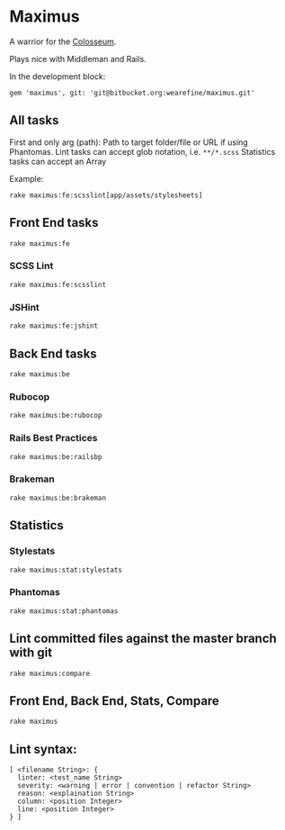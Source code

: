 # Maximus

A warrior for the [Colosseum](https://bitbucket.org/wearefine/colosseum).

Plays nice with Middleman and Rails.

In the development block:

`gem 'maximus', git: 'git@bitbucket.org:wearefine/maximus.git'`

## All tasks

First and only arg (path): Path to target folder/file or URL if using Phantomas.
Lint tasks can accept glob notation, i.e. `**/*.scss`
Statistics tasks can accept an Array

Example:

`rake maximus:fe:scsslint[app/assets/stylesheets]`

## Front End tasks

`rake maximus:fe`

### SCSS Lint

`rake maximus:fe:scsslint`

### JSHint

`rake maximus:fe:jshint`

## Back End tasks

`rake maximus:be`

### Rubocop

`rake maximus:be:rubocop`

### Rails Best Practices

`rake maximus:be:railsbp`

### Brakeman

`rake maximus:be:brakeman`

## Statistics

### Stylestats

`rake maximus:stat:stylestats`

### Phantomas

`rake maximus:stat:phantomas`

## Lint committed files against the master branch with git

`rake maximus:compare`

## Front End, Back End, Stats, Compare

`rake maximus`

## Lint syntax:

```
[ <filename String>: {
  linter: <test_name String>
  severity: <warning | error | convention | refactor String>
  reason: <explaination String>
  column: <position Integer>
  line: <position Integer>
} ]
```
